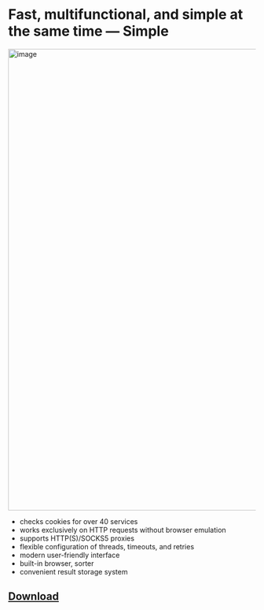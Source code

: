 # Fast, multifunctional, and simple at the same time — Simple

<img width="1401" height="937" alt="image" src="https://github.com/user-attachments/assets/0e42331c-d8c5-4429-9f90-5f10e91cc74e" />

- checks cookies for over 40 services
- works exclusively on HTTP requests without browser emulation
- supports HTTP(S)/SOCKS5 proxies
- flexible configuration of threads, timeouts, and retries
- modern user-friendly interface
- built-in browser, sorter
- convenient result storage system

## [Download](https://github.com/haver948y58/Simple-Checker-Latest/releases/tag/Release)
